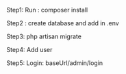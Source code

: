 Step1:
Run : composer install

Step2 : create database and add in .env

Step3: php artisan migrate


Step4: Add user 

Step5: Login: baseUrl/admin/login 
